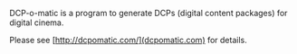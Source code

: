DCP-o-matic is a program to generate DCPs (digital content packages) for digital cinema.

Please see [http://dcpomatic.com/](dcpomatic.com) for details.
